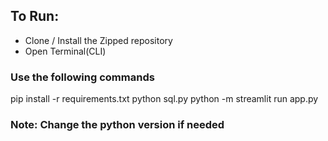 ## To Run:

- Clone / Install the Zipped repository
- Open Terminal(CLI)

### Use the following commands

pip install -r requirements.txt
python sql.py
python -m streamlit run app.py

### Note: Change the python version if needed